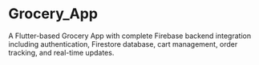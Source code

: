 # Grocery_App
A Flutter-based Grocery App with complete Firebase backend integration including authentication, Firestore database, cart management, order tracking, and real-time updates.
